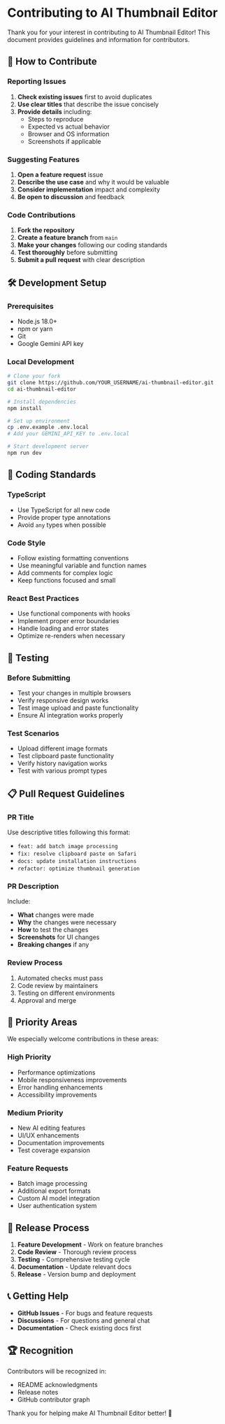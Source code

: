 # Contributing to AI Thumbnail Editor

Thank you for your interest in contributing to AI Thumbnail Editor! This document provides guidelines and information for contributors.

## 🤝 How to Contribute

### Reporting Issues

1. **Check existing issues** first to avoid duplicates
2. **Use clear titles** that describe the issue concisely
3. **Provide details** including:
   - Steps to reproduce
   - Expected vs actual behavior
   - Browser and OS information
   - Screenshots if applicable

### Suggesting Features

1. **Open a feature request** issue
2. **Describe the use case** and why it would be valuable
3. **Consider implementation** impact and complexity
4. **Be open to discussion** and feedback

### Code Contributions

1. **Fork the repository**
2. **Create a feature branch** from `main`
3. **Make your changes** following our coding standards
4. **Test thoroughly** before submitting
5. **Submit a pull request** with clear description

## 🛠️ Development Setup

### Prerequisites
- Node.js 18.0+
- npm or yarn
- Git
- Google Gemini API key

### Local Development

```bash
# Clone your fork
git clone https://github.com/YOUR_USERNAME/ai-thumbnail-editor.git
cd ai-thumbnail-editor

# Install dependencies
npm install

# Set up environment
cp .env.example .env.local
# Add your GEMINI_API_KEY to .env.local

# Start development server
npm run dev
```

## 📝 Coding Standards

### TypeScript
- Use TypeScript for all new code
- Provide proper type annotations
- Avoid `any` types when possible

### Code Style
- Follow existing formatting conventions
- Use meaningful variable and function names
- Add comments for complex logic
- Keep functions focused and small

### React Best Practices
- Use functional components with hooks
- Implement proper error boundaries
- Handle loading and error states
- Optimize re-renders when necessary

## 🧪 Testing

### Before Submitting
- Test your changes in multiple browsers
- Verify responsive design works
- Test image upload and paste functionality
- Ensure AI integration works properly

### Test Scenarios
- Upload different image formats
- Test clipboard paste functionality
- Verify history navigation works
- Test with various prompt types

## 📋 Pull Request Guidelines

### PR Title
Use descriptive titles following this format:
- `feat: add batch image processing`
- `fix: resolve clipboard paste on Safari`
- `docs: update installation instructions`
- `refactor: optimize thumbnail generation`

### PR Description
Include:
- **What** changes were made
- **Why** the changes were necessary
- **How** to test the changes
- **Screenshots** for UI changes
- **Breaking changes** if any

### Review Process
1. Automated checks must pass
2. Code review by maintainers
3. Testing on different environments
4. Approval and merge

## 🎯 Priority Areas

We especially welcome contributions in these areas:

### High Priority
- Performance optimizations
- Mobile responsiveness improvements
- Error handling enhancements
- Accessibility improvements

### Medium Priority
- New AI editing features
- UI/UX enhancements
- Documentation improvements
- Test coverage expansion

### Feature Requests
- Batch image processing
- Additional export formats
- Custom AI model integration
- User authentication system

## 🚀 Release Process

1. **Feature Development** - Work on feature branches
2. **Code Review** - Thorough review process
3. **Testing** - Comprehensive testing cycle
4. **Documentation** - Update relevant docs
5. **Release** - Version bump and deployment

## 📞 Getting Help

- **GitHub Issues** - For bugs and feature requests
- **Discussions** - For questions and general chat
- **Documentation** - Check existing docs first

## 🏆 Recognition

Contributors will be recognized in:
- README acknowledgments
- Release notes
- GitHub contributor graph

Thank you for helping make AI Thumbnail Editor better! 🎉